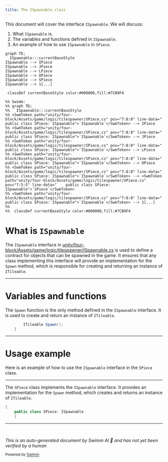 ```yaml
---
title: The ISpawnable class
---
```

This document will cover the interface <SwmToken path="unity/four-block/Assets/game/logic/tilespawner/SPiece.cs" pos="7:8:8" line-data="    public class SPiece: ISpawnable">`ISpawnable`</SwmToken>. We will discuss:

1. What <SwmToken path="unity/four-block/Assets/game/logic/tilespawner/SPiece.cs" pos="7:8:8" line-data="    public class SPiece: ISpawnable">`ISpawnable`</SwmToken> is.
2. The variables and functions defined in <SwmToken path="unity/four-block/Assets/game/logic/tilespawner/SPiece.cs" pos="7:8:8" line-data="    public class SPiece: ISpawnable">`ISpawnable`</SwmToken>.
3. An example of how to use <SwmToken path="unity/four-block/Assets/game/logic/tilespawner/SPiece.cs" pos="7:8:8" line-data="    public class SPiece: ISpawnable">`ISpawnable`</SwmToken> in <SwmToken path="unity/four-block/Assets/game/logic/tilespawner/SPiece.cs" pos="7:5:5" line-data="    public class SPiece: ISpawnable">`SPiece`</SwmToken>.

```mermaid
graph TD;
  ISpawnable:::currentBaseStyle
ISpawnable --> IPiece
ISpawnable --> JPiece
ISpawnable --> LPiece
ISpawnable --> OPiece
ISpawnable --> SPiece
ISpawnable --> 1[...]

 classDef currentBaseStyle color:#000000,fill:#7CB9F4

%% Swimm:
%% graph TD;
%%   ISpawnable:::currentBaseStyle
%% <SwmToken path="unity/four-block/Assets/game/logic/tilespawner/SPiece.cs" pos="7:8:8" line-data="    public class SPiece: ISpawnable">`ISpawnable`</SwmToken> --> IPiece
%% <SwmToken path="unity/four-block/Assets/game/logic/tilespawner/SPiece.cs" pos="7:8:8" line-data="    public class SPiece: ISpawnable">`ISpawnable`</SwmToken> --> JPiece
%% <SwmToken path="unity/four-block/Assets/game/logic/tilespawner/SPiece.cs" pos="7:8:8" line-data="    public class SPiece: ISpawnable">`ISpawnable`</SwmToken> --> LPiece
%% <SwmToken path="unity/four-block/Assets/game/logic/tilespawner/SPiece.cs" pos="7:8:8" line-data="    public class SPiece: ISpawnable">`ISpawnable`</SwmToken> --> OPiece
%% <SwmToken path="unity/four-block/Assets/game/logic/tilespawner/SPiece.cs" pos="7:8:8" line-data="    public class SPiece: ISpawnable">`ISpawnable`</SwmToken> --> <SwmToken path="unity/four-block/Assets/game/logic/tilespawner/SPiece.cs" pos="7:5:5" line-data="    public class SPiece: ISpawnable">`SPiece`</SwmToken>
%% <SwmToken path="unity/four-block/Assets/game/logic/tilespawner/SPiece.cs" pos="7:8:8" line-data="    public class SPiece: ISpawnable">`ISpawnable`</SwmToken> --> 1[...]
%% 
%%  classDef currentBaseStyle color:#000000,fill:#7CB9F4
```

# What is <SwmToken path="unity/four-block/Assets/game/logic/tilespawner/SPiece.cs" pos="7:8:8" line-data="    public class SPiece: ISpawnable">`ISpawnable`</SwmToken>

The <SwmToken path="unity/four-block/Assets/game/logic/tilespawner/SPiece.cs" pos="7:8:8" line-data="    public class SPiece: ISpawnable">`ISpawnable`</SwmToken> interface in <SwmPath>[unity/four-block/Assets/game/logic/tilespawner/ISpawnable.cs](unity/four-block/Assets/game/logic/tilespawner/ISpawnable.cs)</SwmPath> is used to define a contract for objects that can be spawned in the game. It ensures that any class implementing this interface will provide an implementation for the <SwmToken path="unity/four-block/Assets/game/logic/tilespawner/ISpawnable.cs" pos="7:3:3" line-data="        ITileable Spawn();">`Spawn`</SwmToken> method, which is responsible for creating and returning an instance of <SwmToken path="unity/four-block/Assets/game/logic/tilespawner/ISpawnable.cs" pos="7:1:1" line-data="        ITileable Spawn();">`ITileable`</SwmToken>.

<SwmSnippet path="/unity/four-block/Assets/game/logic/tilespawner/ISpawnable.cs" line="7">

---

# Variables and functions

The <SwmToken path="unity/four-block/Assets/game/logic/tilespawner/ISpawnable.cs" pos="7:3:3" line-data="        ITileable Spawn();">`Spawn`</SwmToken> function is the only method defined in the <SwmToken path="unity/four-block/Assets/game/logic/tilespawner/SPiece.cs" pos="7:8:8" line-data="    public class SPiece: ISpawnable">`ISpawnable`</SwmToken> interface. It is used to create and return an instance of <SwmToken path="unity/four-block/Assets/game/logic/tilespawner/ISpawnable.cs" pos="7:1:1" line-data="        ITileable Spawn();">`ITileable`</SwmToken>.

```c#
        ITileable Spawn();
    }
```

---

</SwmSnippet>

# Usage example

Here is an example of how to use the <SwmToken path="unity/four-block/Assets/game/logic/tilespawner/SPiece.cs" pos="7:8:8" line-data="    public class SPiece: ISpawnable">`ISpawnable`</SwmToken> interface in the <SwmToken path="unity/four-block/Assets/game/logic/tilespawner/SPiece.cs" pos="7:5:5" line-data="    public class SPiece: ISpawnable">`SPiece`</SwmToken> class.

<SwmSnippet path="/unity/four-block/Assets/game/logic/tilespawner/SPiece.cs" line="6">

---

The <SwmToken path="unity/four-block/Assets/game/logic/tilespawner/SPiece.cs" pos="7:5:5" line-data="    public class SPiece: ISpawnable">`SPiece`</SwmToken> class implements the <SwmToken path="unity/four-block/Assets/game/logic/tilespawner/SPiece.cs" pos="7:8:8" line-data="    public class SPiece: ISpawnable">`ISpawnable`</SwmToken> interface. It provides an implementation for the <SwmToken path="unity/four-block/Assets/game/logic/tilespawner/ISpawnable.cs" pos="7:3:3" line-data="        ITileable Spawn();">`Spawn`</SwmToken> method, which creates and returns an instance of <SwmToken path="unity/four-block/Assets/game/logic/tilespawner/ISpawnable.cs" pos="7:1:1" line-data="        ITileable Spawn();">`ITileable`</SwmToken>.

```c#
{
    public class SPiece: ISpawnable
    {
```

---

</SwmSnippet>

&nbsp;

*This is an auto-generated document by Swimm AI 🌊 and has not yet been verified by a human*

<SwmMeta version="3.0.0" repo-id="Z2l0aHViJTNBJTNBREVNTy1ncmF2aXR5LWN1YmVzJTNBJTNBc3dpbW1pbw==" repo-name="DEMO-gravity-cubes" doc-type="class"><sup>Powered by [Swimm](/)</sup></SwmMeta>
